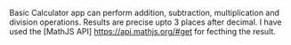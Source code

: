 Basic Calculator app can perform addition, subtraction, multiplication and division operations. Results are precise upto 3 places after decimal. I have used the [MathJS API] https://api.mathjs.org/#get for fecthing the result. 
